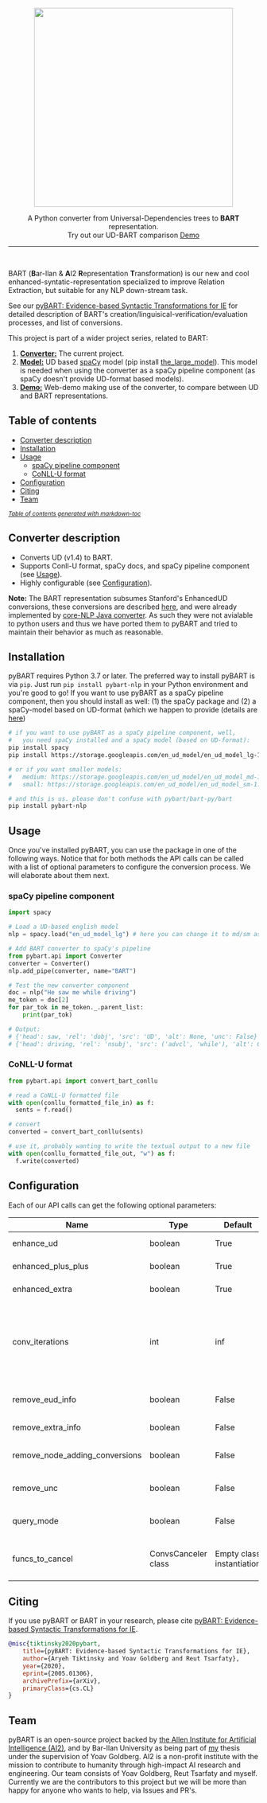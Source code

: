 <div align="center">
    <br>
    <img src="logo.png" width="400"/>
    <p>
   A Python converter from Universal-Dependencies trees to <b>BART</b> representation.<br>
        Try out our UD-BART comparison <a href="http://nlp.biu.ac.il/~aryeht/eud/">Demo</a>
    </p>
    <hr/>
</div>
<br/>

BART (**B**ar-Ilan & **A**I2 **R**epresentation **T**ransformation) is our new and cool enhanced-syntatic-representation specialized to improve Relation Extraction, but suitable for any NLP down-stream task.

See our [pyBART: Evidence-based Syntactic Transformations for IE](http://arxiv.org/abs/2005.01306) for detailed description of BART's creation/linguisical-verification/evaluation processes, and list of conversions.

This project is part of a wider project series, related to BART:
1. [**Converter:**](#converter-description) The current project.
2. [**Model:**](https://github.com/allenai/ud_spacy_model) UD based [spaCy](https://spacy.io/) model (pip install [the_large_model](https://storage.googleapis.com/en_ud_model/en_ud_model_lg-1.1.0.tar.gz)). This model is needed when using the converter as a spaCy pipeline component (as spaCy doesn't provide UD-format based models).
3. [**Demo:**](http://nlp.biu.ac.il/~aryeht/eud/) Web-demo making use of the converter, to compare between UD and BART representations.

## Table of contents

- [Converter description](#converter-description)
- [Installation](#installation)
- [Usage](#usage)
  * [spaCy pipeline component](#spacy-pipeline-component)
  * [CoNLL-U format](#conll-u-format)
- [Configuration](#configuration)
- [Citing](#citing)
- [Team](#team)

<small><i><a href='http://ecotrust-canada.github.io/markdown-toc/'>Table of contents generated with markdown-toc</a></i></small>

## Converter description

 * Converts UD (v1.4) to BART. 
 * Supports Conll-U format, spaCy docs, and spaCy pipeline component (see [Usage](#usage)).
 * Highly configurable (see [Configuration](#configuration)).

**Note:** The BART representation subsumes Stanford's EnhancedUD conversions, these conversions are described [here](http://www.lrec-conf.org/proceedings/lrec2016/pdf/779_Paper.pdf), and were already implemented by [core-NLP Java converter](https://nlp.stanford.edu/software/stanford-dependencies.shtml). As such they were not avialable to python users and thus we have ported them to pyBART and tried to maintain their behavior as much as reasonable.

## Installation

pyBART requires Python 3.7 or later. The preferred way to install pyBART is via `pip`. Just run `pip install pybart-nlp` in your Python environment and you're good to go!
If you want to use pyBART as a spaCy pipeline component, then you should install as well: (1) the spaCy package and (2) a spaCy-model based on UD-format (which we happen to provide (details are [here](https://github.com/allenai/ud_spacy_model))

```bash
# if you want to use pyBART as a spaCy pipeline component, well,
#   you need spaCy installed and a spaCy model (based on UD-format):
pip install spacy
pip install https://storage.googleapis.com/en_ud_model/en_ud_model_lg-1.1.0.tar.gz

# or if you want smaller models:
#   medium: https://storage.googleapis.com/en_ud_model/en_ud_model_md-1.1.0.tar.gz
#   small: https://storage.googleapis.com/en_ud_model/en_ud_model_sm-1.1.0.tar.gz

# and this is us. please don't confuse with pybart/bart-py/bart
pip install pybart-nlp
```

## Usage

Once you've installed pyBART, you can use the package in one of the following ways.
Notice that for both methods the API calls can be called with a list of optional parameters to configure the conversion process. We will elaborate about them next.

### spaCy pipeline component

```python
import spacy

# Load a UD-based english model
nlp = spacy.load("en_ud_model_lg") # here you can change it to md/sm as you preffer

# Add BART converter to spaCy's pipeline
from pybart.api import Converter
converter = Converter()
nlp.add_pipe(converter, name="BART")

# Test the new converter component
doc = nlp("He saw me while driving")
me_token = doc[2]
for par_tok in me_token._.parent_list:
    print(par_tok)

# Output:
# {'head': saw, 'rel': 'dobj', 'src': 'UD', 'alt': None, 'unc': False}
# {'head': driving, 'rel': 'nsubj', 'src': ('advcl', 'while'), 'alt': 0, 'unc': False}
```

### CoNLL-U format

```python
from pybart.api import convert_bart_conllu

# read a CoNLL-U formatted file
with open(conllu_formatted_file_in) as f:
  sents = f.read()

# convert
converted = convert_bart_conllu(sents)

# use it, probably wanting to write the textual output to a new file
with open(conllu_formatted_file_out, "w") as f:
  f.write(converted)
```

## Configuration

Each of our API calls can get the following optional parameters:

[//]: # (<style>.tablelines table, .tablelines td, .tablelines th {border: 1px solid black;}</style>)



| Name | Type | Default | Explanation |
|------|------|-------------|----|
| enhance_ud | boolean | True | Include Stanford's EnhancedUD conversions. |
| enhanced_plus_plus | boolean | True | Include Stanford's EnhancedUD++ conversions. |
| enhanced_extra | boolean | True | Include BART's unique conversions. |
| conv_iterations | int | inf | Stop the (defaultive) behaivor of iterating on the list of conversions after `conv_iterations` iterations, though before reaching convergance (that is, no change in graph when conversion-list is applied). |
| remove_eud_info | boolean | False | Do not include Stanford's EnhancedUD&EnhancedUD++'s extra label information. |
| remove_extra_info | boolean | False | Do not include BART's extra label information. |
| remove_node_adding_conversions | boolean | False | Do not include conversions that might add nodes to the given graph. |
| remove_unc | boolean | False | Do not include conversions that might contain `uncertainty` (see paper for detailed explanation). |
| query_mode | boolean | False | Do not include conversions that add arcs rather than reorder arcs. |
| funcs_to_cancel | ConvsCanceler class | Empty class instantiation | A list of conversions to prevent from occuring by their names. Use `get_conversion_names` for the full conversion name list |

[//]: # ({: .tablelines})

## Citing

If you use pyBART or BART in your research, please cite [pyBART: Evidence-based Syntactic Transformations for IE](http://arxiv.org/abs/2005.01306).

```bibtex
@misc{tiktinsky2020pybart,
    title={pyBART: Evidence-based Syntactic Transformations for IE},
    author={Aryeh Tiktinsky and Yoav Goldberg and Reut Tsarfaty},
    year={2020},
    eprint={2005.01306},
    archivePrefix={arXiv},
    primaryClass={cs.CL}
}
```

## Team

pyBART is an open-source project backed by [the Allen Institute for Artificial Intelligence (AI2)](https://allenai.org/), and by Bar-Ilan University as being part of [my](https://github.com/aryehgigi) thesis under the supervision of Yoav Goldberg.
AI2 is a non-profit institute with the mission to contribute to humanity through high-impact AI research and engineering.
Our team consists of Yoav Goldberg, Reut Tsarfaty and myself. Currently we are the contributors to this project but we will be more than happy for anyone who wants to help, via Issues and PR's.
